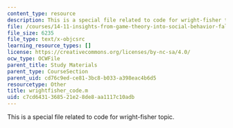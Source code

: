 ```yaml
---
content_type: resource
description: This is a special file related to code for wright-fisher topic.
file: /courses/14-11-insights-from-game-theory-into-social-behavior-fall-2013/c7cd6431368521e28de8aa1117c10adb_wrightfisher_code.m
file_size: 6235
file_type: text/x-objcsrc
learning_resource_types: []
license: https://creativecommons.org/licenses/by-nc-sa/4.0/
ocw_type: OCWFile
parent_title: Study Materials
parent_type: CourseSection
parent_uid: cd76c9ed-ce81-3bc8-b033-a398eac4b6d5
resourcetype: Other
title: wrightfisher_code.m
uid: c7cd6431-3685-21e2-8de8-aa1117c10adb
---
```

This is a special file related to code for wright-fisher topic.